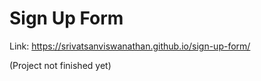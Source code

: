 # Sign Up Form

Link: https://srivatsanviswanathan.github.io/sign-up-form/

(Project not finished yet)